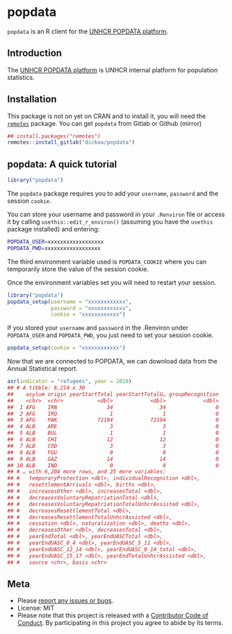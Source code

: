 
<!-- README.md is generated from README.Rmd. Please edit that file -->

# popdata

`popdata` is an R client for the [UNHCR POPDATA
platform](https://popdata.unhcr.org).

## Introduction

The [UNHCR POPDATA platform](https://popdata.unhcr.org) is UNHCR
internal platform for population statistics.

## Installation

This package is not on yet on CRAN and to install it, you will need the
[`remotes`](https://github.com/r-lib/remotes) package. You can get
`popdata` from Gitlab or Github (mirror)

``` r
## install.packages("remotes")
remotes::install_gitlab("dickoa/popdata")
```

## popdata: A quick tutorial

``` r
library("popdata")
```

The `popdata` package requires you to add your `username`, `password`
and the session `cookie`.

You can store your username and password in your `.Renviron` file or
access it by calling `usethis::edit_r_environ()` (assuming you have the
`usethis` package installed) and entering:

``` bash
POPDATA_USER=xxxxxxxxxxxxxxxxxx
POPDATA_PWD=xxxxxxxxxxxxxxxxxx
```

The third environment variable used is `POPDATA_COOKIE` where you can
temporarily store the value of the session cookie.

Once the environment variables set you will need to restart your
session.

``` r
library("popdata")
popdata_setup(username = "xxxxxxxxxxxx",
              password = "xxxxxxxxxxxx",
              cookie = "xxxxxxxxxxxx")
```

If you stored your `username` and `password` in the .Renviron under
`POPDATA_USER` and `POPDATA_PWD`, you just need to set your session
cookie.

``` r
popdata_setup(cookie = "xxxxxxxxxxxx")
```

Now that we are connected to POPDATA, we can download data from the
Annual Statistical report.

``` r
asr(indicator = "refugees", year = 2019)
## # A tibble: 6,214 x 30
##    asylum origin yearStartTotal yearStartTotalU… groupRecognition
##    <chr>  <chr>           <dbl>            <dbl>            <dbl>
##  1 AFG    IRN                34               34                0
##  2 AFG    IRQ                 1                1                0
##  3 AFG    PAK             72194            72194                0
##  4 ALB    ARE                 3                3                0
##  5 ALB    BUL                 1                1                0
##  6 ALB    CHI                12               12                0
##  7 ALB    COD                 3                3                0
##  8 ALB    FGU                 0                0                0
##  9 ALB    GAZ                14               14                0
## 10 ALB    IND                 0                0                0
## # … with 6,204 more rows, and 25 more variables:
## #   temporaryProtection <dbl>, individualRecognition <dbl>,
## #   resettlementArrivals <dbl>, births <dbl>,
## #   increasesOther <dbl>, increasesTotal <dbl>,
## #   decreasesVoluntaryRepatriationTotal <dbl>,
## #   decreasesVoluntaryRepatriationTotalUnhcrAssisted <dbl>,
## #   decreasesResettlementTotal <dbl>,
## #   decreasesResettlementTotalUnhcrAssisted <dbl>,
## #   cessation <dbl>, naturalization <dbl>, deaths <dbl>,
## #   decreasesOther <dbl>, decreasesTotal <dbl>,
## #   yearEndTotal <dbl>, yearEndUASCTotal <dbl>,
## #   yearEndUASC_0_4 <dbl>, yearEndUASC_5_11 <dbl>,
## #   yearEndUASC_12_14 <dbl>, yearEndUASC_0_14_total <dbl>,
## #   yearEndUASC_15_17 <dbl>, yearEndTotalUnhcrAssisted <dbl>,
## #   source <chr>, basis <chr>
```

## Meta

-   Please [report any issues or
    bugs](https://gitlab.com/dickoa/popdata/issues).
-   License: MIT
-   Please note that this project is released with a [Contributor Code
    of Conduct](CONDUCT.md). By participating in this project you agree
    to abide by its terms.
